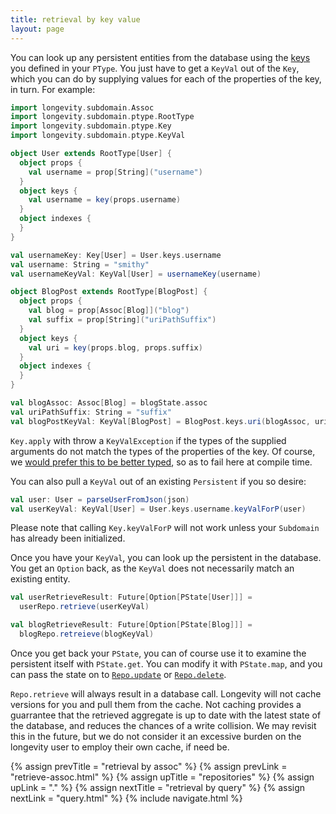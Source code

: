 ```yaml
---
title: retrieval by key value
layout: page
---
```


You can look up any persistent entities from the database using the
[keys](../ptype/keys.html) you defined in your `PType`. You just have
to get a `KeyVal` out of the `Key`, which you can do by supplying
values for each of the properties of the key, in turn. For example:

```scala
import longevity.subdomain.Assoc
import longevity.subdomain.ptype.RootType
import longevity.subdomain.ptype.Key
import longevity.subdomain.ptype.KeyVal

object User extends RootType[User] {
  object props {
    val username = prop[String]("username")
  }
  object keys {
    val username = key(props.username)
  }
  object indexes {
  }
}

val usernameKey: Key[User] = User.keys.username
val username: String = "smithy"
val usernameKeyVal: KeyVal[User] = usernameKey(username)

object BlogPost extends RootType[BlogPost] {
  object props {
    val blog = prop[Assoc[Blog]]("blog")
    val suffix = prop[String]("uriPathSuffix")
  }
  object keys {
    val uri = key(props.blog, props.suffix)
  }
  object indexes {
  }
}

val blogAssoc: Assoc[Blog] = blogState.assoc
val uriPathSuffix: String = "suffix"
val blogPostKeyVal: KeyVal[BlogPost] = BlogPost.keys.uri(blogAssoc, uriPathSuffix)
```

`Key.apply` with throw a `KeyValException` if the types of the
supplied arguments do not match the types of the properties of the
key. Of course, we [would prefer this to be better
typed](https://www.pivotaltracker.com/story/show/109682804), so as to
fail here at compile time.

You can also pull a `KeyVal` out of an existing `Persistent` if you so
desire:

```scala
val user: User = parseUserFromJson(json)
val userKeyVal: KeyVal[User] = User.keys.username.keyValForP(user)
```

Please note that calling `Key.keyValForP` will not work unless your
`Subdomain` has already been initialized.

Once you have your `KeyVal`, you can look up the persistent in the
database. You get an `Option` back, as the `KeyVal` does not
necessarily match an existing entity.

```scala
val userRetrieveResult: Future[Option[PState[User]]] =
  userRepo.retrieve(userKeyVal)

val blogRetrieveResult: Future[Option[PState[Blog]]] =
  blogRepo.retreieve(blogKeyVal)
```

Once you get back your `PState`, you can of course use it to examine
the persistent itself with `PState.get`. You can modify it with
`PState.map`, and you can pass the state on to
[`Repo.update`](repo-update.html) or
[`Repo.delete`](repo-delete.html).

`Repo.retrieve` will always result in a database call. Longevity will
not cache versions for you and pull them from the cache. Not caching
provides a guarrantee that the retrieved aggregate is up to date with
the latest state of the database, and reduces the chances of a write
collision. We may revisit this in the future, but we do not consider
it an excessive burden on the longevity user to employ their own
cache, if need be.

{% assign prevTitle = "retrieval by assoc" %}
{% assign prevLink = "retrieve-assoc.html" %}
{% assign upTitle = "repositories" %}
{% assign upLink = "." %}
{% assign nextTitle = "retrieval by query" %}
{% assign nextLink = "query.html" %}
{% include navigate.html %}
